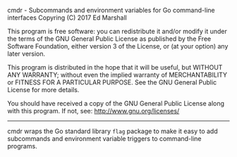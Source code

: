 cmdr - Subcommands and environment variables for Go command-line interfaces
Copyring (C) 2017 Ed Marshall

This program is free software: you can redistribute it and/or modify
it under the terms of the GNU General Public License as published by
the Free Software Foundation, either version 3 of the License, or
(at your option) any later version.

This program is distributed in the hope that it will be useful,
but WITHOUT ANY WARRANTY; without even the implied warranty of
MERCHANTABILITY or FITNESS FOR A PARTICULAR PURPOSE.  See the
GNU General Public License for more details.

You should have received a copy of the GNU General Public License
along with this program.  If not, see: http://www.gnu.org/licenses/

---

cmdr wraps the Go standard library `flag` package to make it easy to add
subcommands and environment variable triggers to command-line programs.
